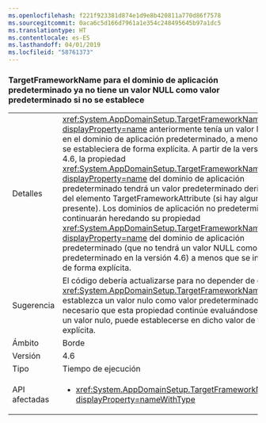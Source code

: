 ```yaml
---
ms.openlocfilehash: f221f923381d874e1d9e8b420811a770d86f7578
ms.sourcegitcommit: 0aca6c5d166d7961a1e354c248495645b97a1dc5
ms.translationtype: HT
ms.contentlocale: es-ES
ms.lasthandoff: 04/01/2019
ms.locfileid: "58761373"
---
```

### <a name="targetframeworkname-for-default-app-domain-no-longer-defaults-to-null-if-not-set"></a>TargetFrameworkName para el dominio de aplicación predeterminado ya no tiene un valor NULL como valor predeterminado si no se establece

|   |   |
|---|---|
|Detalles|<xref:System.AppDomainSetup.TargetFrameworkName?displayProperty=name> anteriormente tenía un valor NULL en el dominio de aplicación predeterminado, a menos que se estableciera de forma explícita. A partir de la versión 4.6, la propiedad <xref:System.AppDomainSetup.TargetFrameworkName?displayProperty=name> del dominio de aplicación predeterminado tendrá un valor predeterminado derivado del elemento TargetFrameworkAttribute (si hay alguno presente). Los dominios de aplicación no predeterminados continuarán heredando su propiedad <xref:System.AppDomainSetup.TargetFrameworkName?displayProperty=name> del dominio de aplicación predeterminado (que no tendrá un valor NULL como valor predeterminado en la versión 4.6) a menos que se invalide de forma explícita.|
|Sugerencia|El código debería actualizarse para no depender de que <xref:System.AppDomainSetup.TargetFrameworkName> establezca un valor nulo como valor predeterminado. Si es necesario que esta propiedad continúe evaluándose como un valor nulo, puede establecerse en dicho valor de forma explícita.|
|Ámbito|Borde|
|Versión|4.6|
|Tipo|Tiempo de ejecución|
|API afectadas|<ul><li><xref:System.AppDomainSetup.TargetFrameworkName?displayProperty=nameWithType></li></ul>|

